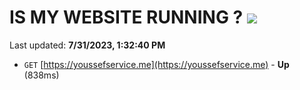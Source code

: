 # IS MY WEBSITE RUNNING ? [![](https://img.shields.io/static/v1?label=Sponsor&message=%E2%9D%A4&logo=GitHub&color=%23fe8e86)](https://github.com/sponsors/<username>)

Last updated: **7/31/2023, 1:32:40 PM**

- `GET` [https://youssefservice.me](https://youssefservice.me) - **Up** (838ms)

